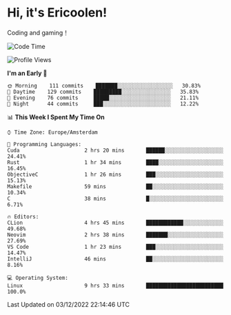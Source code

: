 # Hi, it's Ericoolen!
Coding and gaming！

<!--START_SECTION:waka-->
![Code Time](http://img.shields.io/badge/Code%20Time-546%20hrs%209%20mins-blue)

![Profile Views](http://img.shields.io/badge/Profile%20Views-12-blue)

**I'm an Early 🐤** 

```text
🌞 Morning    111 commits    ███████░░░░░░░░░░░░░░░░░░   30.83% 
🌆 Daytime    129 commits    █████████░░░░░░░░░░░░░░░░   35.83% 
🌃 Evening    76 commits     █████░░░░░░░░░░░░░░░░░░░░   21.11% 
🌙 Night      44 commits     ███░░░░░░░░░░░░░░░░░░░░░░   12.22%

```


📊 **This Week I Spent My Time On** 

```text
⌚︎ Time Zone: Europe/Amsterdam

💬 Programming Languages: 
Cuda                     2 hrs 20 mins       ██████░░░░░░░░░░░░░░░░░░░   24.41% 
Rust                     1 hr 34 mins        ████░░░░░░░░░░░░░░░░░░░░░   16.45% 
ObjectiveC               1 hr 26 mins        ███░░░░░░░░░░░░░░░░░░░░░░   15.13% 
Makefile                 59 mins             ██░░░░░░░░░░░░░░░░░░░░░░░   10.34% 
C                        38 mins             █░░░░░░░░░░░░░░░░░░░░░░░░   6.71%

🔥 Editors: 
CLion                    4 hrs 45 mins       ████████████░░░░░░░░░░░░░   49.68% 
Neovim                   2 hrs 38 mins       ███████░░░░░░░░░░░░░░░░░░   27.69% 
VS Code                  1 hr 23 mins        ███░░░░░░░░░░░░░░░░░░░░░░   14.47% 
IntelliJ                 46 mins             ██░░░░░░░░░░░░░░░░░░░░░░░   8.16%

💻 Operating System: 
Linux                    9 hrs 33 mins       █████████████████████████   100.0%

```


 Last Updated on 03/12/2022 22:14:46 UTC
<!--END_SECTION:waka-->

